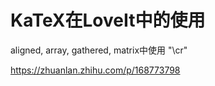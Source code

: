 # KaTeX在LoveIt中的使用




aligned, array, gathered, matrix中使用  "\cr"

https://zhuanlan.zhihu.com/p/168773798
